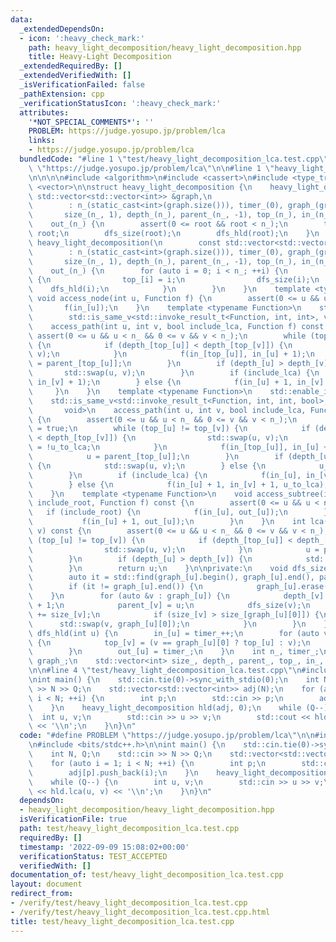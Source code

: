 ```yaml
---
data:
  _extendedDependsOn:
  - icon: ':heavy_check_mark:'
    path: heavy_light_decomposition/heavy_light_decomposition.hpp
    title: Heavy-Light Decomposition
  _extendedRequiredBy: []
  _extendedVerifiedWith: []
  _isVerificationFailed: false
  _pathExtension: cpp
  _verificationStatusIcon: ':heavy_check_mark:'
  attributes:
    '*NOT_SPECIAL_COMMENTS*': ''
    PROBLEM: https://judge.yosupo.jp/problem/lca
    links:
    - https://judge.yosupo.jp/problem/lca
  bundledCode: "#line 1 \"test/heavy_light_decomposition_lca.test.cpp\"\n#define PROBLEM\
    \ \"https://judge.yosupo.jp/problem/lca\"\n\n#line 1 \"heavy_light_decomposition/heavy_light_decomposition.hpp\"\
    \n\n\n\n#include <algorithm>\n#include <cassert>\n#include <type_traits>\n#include\
    \ <vector>\n\nstruct heavy_light_decomposition {\n    heavy_light_decomposition(const\
    \ std::vector<std::vector<int>> &graph,\n                              int root)\n\
    \        : n_(static_cast<int>(graph.size())), timer_(0), graph_(graph),\n   \
    \       size_(n_, 1), depth_(n_), parent_(n_, -1), top_(n_), in_(n_),\n      \
    \    out_(n_) {\n        assert(0 <= root && root < n_);\n        top_[root] =\
    \ root;\n        dfs_size(root);\n        dfs_hld(root);\n    }\n    explicit\
    \ heavy_light_decomposition(\n        const std::vector<std::vector<int>> &graph)\n\
    \        : n_(static_cast<int>(graph.size())), timer_(0), graph_(graph),\n   \
    \       size_(n_, 1), depth_(n_), parent_(n_, -1), top_(n_), in_(n_),\n      \
    \    out_(n_) {\n        for (auto i = 0; i < n_; ++i) {\n            if (!~parent_[i])\
    \ {\n                top_[i] = i;\n                dfs_size(i);\n            \
    \    dfs_hld(i);\n            }\n        }\n    }\n    template <typename Function>\
    \ void access_node(int u, Function f) {\n        assert(0 <= u && u < n_);\n \
    \       f(in_[u]);\n    }\n    template <typename Function>\n    std::enable_if_t<\n\
    \        std::is_same_v<std::invoke_result_t<Function, int, int>, void>, void>\n\
    \    access_path(int u, int v, bool include_lca, Function f) const {\n       \
    \ assert(0 <= u && u < n_ && 0 <= v && v < n_);\n        while (top_[u] != top_[v])\
    \ {\n            if (depth_[top_[u]] < depth_[top_[v]]) {\n                std::swap(u,\
    \ v);\n            }\n            f(in_[top_[u]], in_[u] + 1);\n            u\
    \ = parent_[top_[u]];\n        }\n        if (depth_[u] > depth_[v]) {\n     \
    \       std::swap(u, v);\n        }\n        if (include_lca) {\n            f(in_[u],\
    \ in_[v] + 1);\n        } else {\n            f(in_[u] + 1, in_[v] + 1);\n   \
    \     }\n    }\n    template <typename Function>\n    std::enable_if_t<\n    \
    \    std::is_same_v<std::invoke_result_t<Function, int, int, bool>, void>,\n \
    \       void>\n    access_path(int u, int v, bool include_lca, Function f) const\
    \ {\n        assert(0 <= u && u < n_ && 0 <= v && v < n_);\n        bool u_to_lca\
    \ = true;\n        while (top_[u] != top_[v]) {\n            if (depth_[top_[u]]\
    \ < depth_[top_[v]]) {\n                std::swap(u, v);\n                u_to_lca\
    \ = !u_to_lca;\n            }\n            f(in_[top_[u]], in_[u] + 1, u_to_lca);\n\
    \            u = parent_[top_[u]];\n        }\n        if (depth_[u] > depth_[v])\
    \ {\n            std::swap(u, v);\n        } else {\n            u_to_lca = !u_to_lca;\n\
    \        }\n        if (include_lca) {\n            f(in_[u], in_[v] + 1, u_to_lca);\n\
    \        } else {\n            f(in_[u] + 1, in_[v] + 1, u_to_lca);\n        }\n\
    \    }\n    template <typename Function>\n    void access_subtree(int u, bool\
    \ include_root, Function f) const {\n        assert(0 <= u && u < n_);\n     \
    \   if (include_root) {\n            f(in_[u], out_[u]);\n        } else {\n \
    \           f(in_[u] + 1, out_[u]);\n        }\n    }\n    int lca(int u, int\
    \ v) const {\n        assert(0 <= u && u < n_ && 0 <= v && v < n_);\n        while\
    \ (top_[u] != top_[v]) {\n            if (depth_[top_[u]] < depth_[top_[v]]) {\n\
    \                std::swap(u, v);\n            }\n            u = parent_[top_[u]];\n\
    \        }\n        if (depth_[u] > depth_[v]) {\n            std::swap(u, v);\n\
    \        }\n        return u;\n    }\n\nprivate:\n    void dfs_size(int u) {\n\
    \        auto it = std::find(graph_[u].begin(), graph_[u].end(), parent_[u]);\n\
    \        if (it != graph_[u].end()) {\n            graph_[u].erase(it);\n    \
    \    }\n        for (auto &v : graph_[u]) {\n            depth_[v] = depth_[u]\
    \ + 1;\n            parent_[v] = u;\n            dfs_size(v);\n            size_[u]\
    \ += size_[v];\n            if (size_[v] > size_[graph_[u][0]]) {\n          \
    \      std::swap(v, graph_[u][0]);\n            }\n        }\n    }\n    void\
    \ dfs_hld(int u) {\n        in_[u] = timer_++;\n        for (auto v : graph_[u])\
    \ {\n            top_[v] = (v == graph_[u][0] ? top_[u] : v);\n            dfs_hld(v);\n\
    \        }\n        out_[u] = timer_;\n    }\n    int n_, timer_;\n    std::vector<std::vector<int>>\
    \ graph_;\n    std::vector<int> size_, depth_, parent_, top_, in_, out_;\n};\n\
    \n\n#line 4 \"test/heavy_light_decomposition_lca.test.cpp\"\n#include <bits/stdc++.h>\n\
    \nint main() {\n    std::cin.tie(0)->sync_with_stdio(0);\n    int N, Q;\n    std::cin\
    \ >> N >> Q;\n    std::vector<std::vector<int>> adj(N);\n    for (auto i = 1;\
    \ i < N; ++i) {\n        int p;\n        std::cin >> p;\n        adj[p].push_back(i);\n\
    \    }\n    heavy_light_decomposition hld(adj, 0);\n    while (Q--) {\n      \
    \  int u, v;\n        std::cin >> u >> v;\n        std::cout << hld.lca(u, v)\
    \ << '\\n';\n    }\n}\n"
  code: "#define PROBLEM \"https://judge.yosupo.jp/problem/lca\"\n\n#include \"../heavy_light_decomposition/heavy_light_decomposition.hpp\"\
    \n#include <bits/stdc++.h>\n\nint main() {\n    std::cin.tie(0)->sync_with_stdio(0);\n\
    \    int N, Q;\n    std::cin >> N >> Q;\n    std::vector<std::vector<int>> adj(N);\n\
    \    for (auto i = 1; i < N; ++i) {\n        int p;\n        std::cin >> p;\n\
    \        adj[p].push_back(i);\n    }\n    heavy_light_decomposition hld(adj, 0);\n\
    \    while (Q--) {\n        int u, v;\n        std::cin >> u >> v;\n        std::cout\
    \ << hld.lca(u, v) << '\\n';\n    }\n}\n"
  dependsOn:
  - heavy_light_decomposition/heavy_light_decomposition.hpp
  isVerificationFile: true
  path: test/heavy_light_decomposition_lca.test.cpp
  requiredBy: []
  timestamp: '2022-09-09 15:08:02+00:00'
  verificationStatus: TEST_ACCEPTED
  verifiedWith: []
documentation_of: test/heavy_light_decomposition_lca.test.cpp
layout: document
redirect_from:
- /verify/test/heavy_light_decomposition_lca.test.cpp
- /verify/test/heavy_light_decomposition_lca.test.cpp.html
title: test/heavy_light_decomposition_lca.test.cpp
---
```

